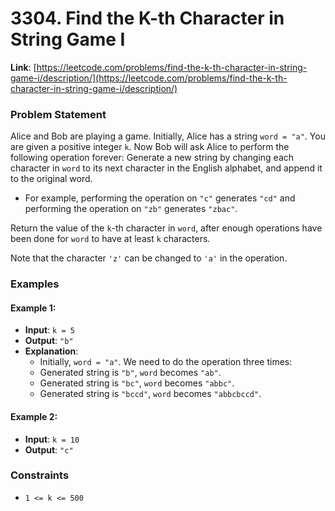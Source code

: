 # 3304. Find the K-th Character in String Game I

**Link**: [https://leetcode.com/problems/find-the-k-th-character-in-string-game-i/description/](https://leetcode.com/problems/find-the-k-th-character-in-string-game-i/description/)

### Problem Statement

Alice and Bob are playing a game. Initially, Alice has a string `word = "a"`.
You are given a positive integer `k`.
Now Bob will ask Alice to perform the following operation forever:
Generate a new string by changing each character in `word` to its next character in the English alphabet, and append it to the original word.
- For example, performing the operation on `"c"` generates `"cd"` and performing the operation on `"zb"` generates `"zbac"`.
  
Return the value of the `k`-th character in `word`, after enough operations have been done for `word` to have at least `k` characters.

Note that the character `'z'` can be changed to `'a'` in the operation.

### Examples

#### Example 1:
- **Input**: `k = 5`
- **Output**: `"b"`
- **Explanation**: 
  - Initially, `word = "a"`. We need to do the operation three times:
  - Generated string is `"b"`, `word` becomes `"ab"`.
  - Generated string is `"bc"`, `word` becomes `"abbc"`.
  - Generated string is `"bccd"`, `word` becomes `"abbcbccd"`.

#### Example 2:
- **Input**: `k = 10`
- **Output**: `"c"`
  
### Constraints
- `1 <= k <= 500`
